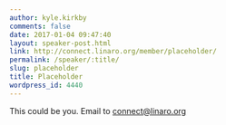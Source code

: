 ```yaml
---
author: kyle.kirkby
comments: false
date: 2017-01-04 09:47:40
layout: speaker-post.html
link: http://connect.linaro.org/member/placeholder/
permalink: /speaker/:title/
slug: placeholder
title: Placeholder
wordpress_id: 4440
---
```


This could be you. Email to connect@linaro.org